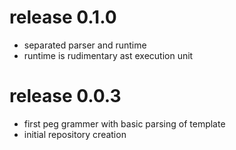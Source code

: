 # release 0.1.0
 * separated parser and runtime
 * runtime is rudimentary ast execution unit
# release 0.0.3
 * first peg grammer with basic parsing of template
 * initial repository creation
